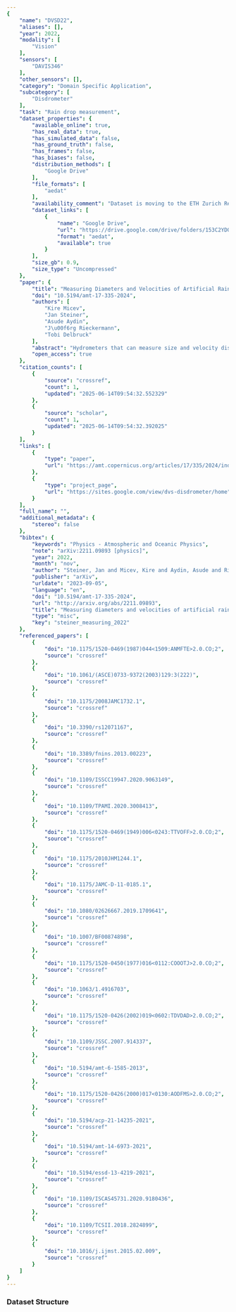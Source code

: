```yaml
---
{
    "name": "DVSD22",
    "aliases": [],
    "year": 2022,
    "modality": [
        "Vision"
    ],
    "sensors": [
        "DAVIS346"
    ],
    "other_sensors": [],
    "category": "Domain Specific Application",
    "subcategory": [
        "Disdrometer"
    ],
    "task": "Rain drop measurement",
    "dataset_properties": {
        "available_online": true,
        "has_real_data": true,
        "has_simulated_data": false,
        "has_ground_truth": false,
        "has_frames": false,
        "has_biases": false,
        "distribution_methods": [
            "Google Drive"
        ],
        "file_formats": [
            "aedat"
        ],
        "availability_comment": "Dataset is moving to the ETH Zurich Research Collections",
        "dataset_links": [
            {
                "name": "Google Drive",
                "url": "https://drive.google.com/drive/folders/153C2YDQh-AFjdBd1kromg9BBv2esfq8e",
                "format": "aedat",
                "available": true
            }
        ],
        "size_gb": 0.9,
        "size_type": "Uncompressed"
    },
    "paper": {
        "title": "Measuring Diameters and Velocities of Artificial Raindrops with a Neuromorphic Event Camera",
        "doi": "10.5194/amt-17-335-2024",
        "authors": [
            "Kire Micev",
            "Jan Steiner",
            "Asude Aydin",
            "J\u00f6rg Rieckermann",
            "Tobi Delbruck"
        ],
        "abstract": "Hydrometers that can measure size and velocity distributions of precipitation are needed for research and corrections of rainfall estimates from weather radars and microwave links. Existing video disdrometers measure drop size distributions, but underestimate small raindrops and are impractical for widespread always-on IoT deployment. We propose an innovative method of measuring droplet size and velocity using a neuromorphic event camera. These dynamic vision sensors asynchronously output a sparse stream of pixel brightness changes. Droplets falling through the plane of focus create events generated by the motion of the droplet. Droplet size and speed are inferred from the stream of events. Using an improved hard disk arm actuator to reliably generate artificial raindrops, our experiments show small errors of 7% (maximum mean absolute percentage error) for droplet sizes from 0.3 to 2.5 mm and speeds from 1.3 m/s to 8.0 m/s. Each droplet requires the processing of only a few hundred to thousands of events, potentially enabling low-power always-on disdrometers that consume power proportional to the rainfall rate.",
        "open_access": true
    },
    "citation_counts": [
        {
            "source": "crossref",
            "count": 1,
            "updated": "2025-06-14T09:54:32.552329"
        },
        {
            "source": "scholar",
            "count": 1,
            "updated": "2025-06-14T09:54:32.392025"
        }
    ],
    "links": [
        {
            "type": "paper",
            "url": "https://amt.copernicus.org/articles/17/335/2024/index.html"
        },
        {
            "type": "project_page",
            "url": "https://sites.google.com/view/dvs-disdrometer/home"
        }
    ],
    "full_name": "",
    "additional_metadata": {
        "stereo": false
    },
    "bibtex": {
        "keywords": "Physics - Atmospheric and Oceanic Physics",
        "note": "arXiv:2211.09893 [physics]",
        "year": 2022,
        "month": "nov",
        "author": "Steiner, Jan and Micev, Kire and Aydin, Asude and Rieckermann, J\u00f6rg and Delbruck, Tobi",
        "publisher": "arXiv",
        "urldate": "2023-09-05",
        "language": "en",
        "doi": "10.5194/amt-17-335-2024",
        "url": "http://arxiv.org/abs/2211.09893",
        "title": "Measuring diameters and velocities of artificial raindrops with a neuromorphic dynamic vision sensor disdrometer",
        "type": "misc",
        "key": "steiner_measuring_2022"
    },
    "referenced_papers": [
        {
            "doi": "10.1175/1520-0469(1987)044<1509:ANMFTE>2.0.CO;2",
            "source": "crossref"
        },
        {
            "doi": "10.1061/(ASCE)0733-9372(2003)129:3(222)",
            "source": "crossref"
        },
        {
            "doi": "10.1175/2008JAMC1732.1",
            "source": "crossref"
        },
        {
            "doi": "10.3390/rs12071167",
            "source": "crossref"
        },
        {
            "doi": "10.3389/fnins.2013.00223",
            "source": "crossref"
        },
        {
            "doi": "10.1109/ISSCC19947.2020.9063149",
            "source": "crossref"
        },
        {
            "doi": "10.1109/TPAMI.2020.3008413",
            "source": "crossref"
        },
        {
            "doi": "10.1175/1520-0469(1949)006<0243:TTVOFF>2.0.CO;2",
            "source": "crossref"
        },
        {
            "doi": "10.1175/2010JHM1244.1",
            "source": "crossref"
        },
        {
            "doi": "10.1175/JAMC-D-11-0185.1",
            "source": "crossref"
        },
        {
            "doi": "10.1080/02626667.2019.1709641",
            "source": "crossref"
        },
        {
            "doi": "10.1007/BF00874898",
            "source": "crossref"
        },
        {
            "doi": "10.1175/1520-0450(1977)016<0112:COOOTJ>2.0.CO;2",
            "source": "crossref"
        },
        {
            "doi": "10.1063/1.4916703",
            "source": "crossref"
        },
        {
            "doi": "10.1175/1520-0426(2002)019<0602:TDVDAD>2.0.CO;2",
            "source": "crossref"
        },
        {
            "doi": "10.1109/JSSC.2007.914337",
            "source": "crossref"
        },
        {
            "doi": "10.5194/amt-6-1585-2013",
            "source": "crossref"
        },
        {
            "doi": "10.1175/1520-0426(2000)017<0130:AODFMS>2.0.CO;2",
            "source": "crossref"
        },
        {
            "doi": "10.5194/acp-21-14235-2021",
            "source": "crossref"
        },
        {
            "doi": "10.5194/amt-14-6973-2021",
            "source": "crossref"
        },
        {
            "doi": "10.5194/essd-13-4219-2021",
            "source": "crossref"
        },
        {
            "doi": "10.1109/ISCAS45731.2020.9180436",
            "source": "crossref"
        },
        {
            "doi": "10.1109/TCSII.2018.2824899",
            "source": "crossref"
        },
        {
            "doi": "10.1016/j.ijmst.2015.02.009",
            "source": "crossref"
        }
    ]
}
---
```



### Dataset Structure